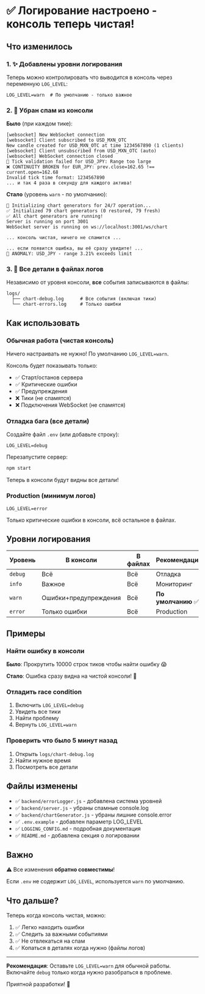# ✅ Логирование настроено - консоль теперь чистая!

## Что изменилось

### 1. ✨ Добавлены уровни логирования

Теперь можно контролировать что выводится в консоль через переменную `LOG_LEVEL`:

```env
LOG_LEVEL=warn  # По умолчанию - только важное
```

### 2. 🧹 Убран спам из консоли

**Было** (при каждом тике):
```
[websocket] New WebSocket connection
[websocket] Client subscribed to USD_MXN_OTC
New candle created for USD_MXN_OTC at time 1234567890 (1 clients)
[websocket] Client unsubscribed from USD_MXN_OTC (auto)
[websocket] WebSocket connection closed
🚨 Tick validation failed for USD_JPY: Range too large
❌ CONTINUITY BROKEN for EUR_JPY: prev.close=162.65 !== current.open=162.68
Invalid tick time format: 1234567890
... и так 4 раза в секунду для каждого актива!
```

**Стало** (уровень `warn` - по умолчанию):
```
🚀 Initializing chart generators for 24/7 operation...
✅ Initialized 79 chart generators (0 restored, 79 fresh)
✅ All chart generators are running!
Server is running on port 3001
WebSocket server is running on ws://localhost:3001/ws/chart

... консоль чистая, ничего не спамится ...

... если появится ошибка, вы её сразу увидите! ...
🚨 ANOMALY: USD_JPY - range 3.21% exceeds limit
```

### 3. 📁 Все детали в файлах логов

Независимо от уровня консоли, **все** события записываются в файлы:

```
logs/
  ├── chart-debug.log      # Все события (включая тики)
  └── chart-errors.log     # Только ошибки
```

## Как использовать

### Обычная работа (чистая консоль)

Ничего настраивать не нужно! По умолчанию `LOG_LEVEL=warn`.

Консоль будет показывать только:
- ✅ Старт/останов сервера
- ✅ Критические ошибки
- ✅ Предупреждения
- ❌ Тики (не спамятся)
- ❌ Подключения WebSocket (не спамятся)

### Отладка бага (все детали)

Создайте файл `.env` (или добавьте строку):

```env
LOG_LEVEL=debug
```

Перезапустите сервер:

```bash
npm start
```

Теперь в консоли будут видны все детали!

### Production (минимум логов)

```env
LOG_LEVEL=error
```

Только критические ошибки в консоли, всё остальное в файлах.

## Уровни логирования

| Уровень | В консоли | В файлах | Рекомендация |
|---------|-----------|----------|--------------|
| `debug` | Всё | Всё | Отладка |
| `info` | Важное | Всё | Мониторинг |
| `warn` | Ошибки+предупреждения | Всё | **По умолчанию** ✅ |
| `error` | Только ошибки | Всё | Production |

## Примеры

### Найти ошибку в консоли

**Было**: Прокрутить 10000 строк тиков чтобы найти ошибку 😱

**Стало**: Ошибка сразу видна на чистой консоли! 🎉

### Отладить race condition

1. Включить `LOG_LEVEL=debug`
2. Увидеть все тики
3. Найти проблему
4. Вернуть `LOG_LEVEL=warn`

### Проверить что было 5 минут назад

1. Открыть `logs/chart-debug.log`
2. Найти нужное время
3. Посмотреть все детали

## Файлы изменены

- ✅ `backend/errorLogger.js` - добавлена система уровней
- ✅ `backend/server.js` - убраны спамные console.log
- ✅ `backend/chartGenerator.js` - убраны лишние console.error
- ✅ `.env.example` - добавлен параметр LOG_LEVEL
- ✅ `LOGGING_CONFIG.md` - подробная документация
- ✅ `README.md` - добавлена секция о логировании

## Важно

⚠️ Все изменения **обратно совместимы**!

Если `.env` не содержит `LOG_LEVEL`, используется `warn` по умолчанию.

## Что дальше?

Теперь когда консоль чистая, можно:

1. ✅ Легко находить ошибки
2. ✅ Следить за важными событиями
3. ✅ Не отвлекаться на спам
4. ✅ Копаться в деталях когда нужно (файлы логов)

---

**Рекомендация**: Оставьте `LOG_LEVEL=warn` для обычной работы. Включайте `debug` только когда нужно разобраться в проблеме.

Приятной разработки! 🚀
